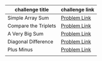 | challenge title      | challenge link                                                                     |
| -------------------- | ---------------------------------------------------------------------------------- |
| Simple Array Sum     | [Problem Link](https://www.hackerrank.com/challenges/simple-array-sum/problem)     |
| Compare the Triplets | [Problem Link](https://www.hackerrank.com/challenges/compare-the-triplets/problem) |
| A Very Big Sum       | [Problem Link](https://www.hackerrank.com/challenges/a-very-big-sum/problem)       |
| Diagonal Difference  | [Problem Link](https://www.hackerrank.com/challenges/diagonal-difference/problem)  |
| Plus Minus           | [Problem Link](https://www.hackerrank.com/challenges/plus-minus/problem)           |
|                      |                                                                                    |

